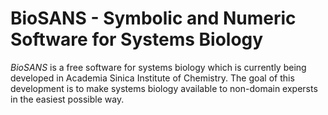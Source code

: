 # BioSANS - Symbolic and Numeric Software for Systems Biology
*BioSANS* is a free software for systems biology which is currently being developed in Academia Sinica Institute of Chemistry. The goal of this development is to make systems biology available to non-domain expersts in the easiest possible way.
